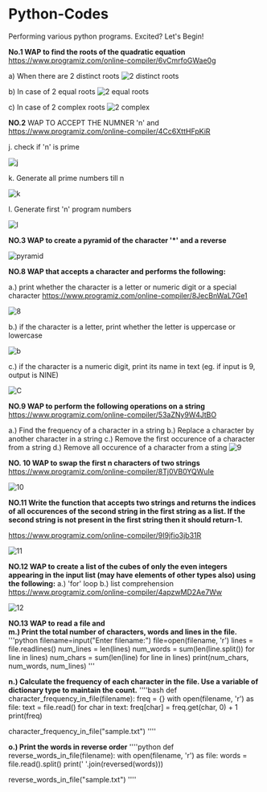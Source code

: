 # Python-Codes
Performing various python programs. Excited? Let's Begin!

**No.1 WAP to find the roots of the quadratic equation**
https://www.programiz.com/online-compiler/6vCmrfoGWae0g

a) When there are 2 distinct roots
![2 distinct roots](https://github.com/user-attachments/assets/3da54c36-5e41-47e3-a6e8-05a8ea494179)


b) In case of 2 equal roots
![2 equal roots](https://github.com/user-attachments/assets/59ff2a19-adc0-4afb-83c5-01f7a67d42e8)


c) In case of 2 complex roots
![2 complex](https://github.com/user-attachments/assets/20640dcf-540e-40a9-80c1-2f5ea0c56b9d)

**NO.2** WAP TO ACCEPT THE NUMNER 'n' and
https://www.programiz.com/online-compiler/4Cc6XttHFpKiR

j. check if 'n' is prime

![j](https://github.com/user-attachments/assets/90204e5b-b5ba-4dd6-8f89-409fcc3f8ad2)

k. Generate all prime numbers till n

![k](https://github.com/user-attachments/assets/115bb0dc-dc45-4d00-842e-584101df0c3e)

l. Generate first 'n' program numbers

![l](https://github.com/user-attachments/assets/cfebda16-486b-4b2b-a225-0a3309675371)

**NO.3 WAP to create a pyramid of the character '*' and a reverse**

![pyramid](https://github.com/user-attachments/assets/a77ed0f8-b205-44b0-a543-cae5236c054d)

**NO.8 WAP that accepts a character and performs the following:**

a.) print whether the character is a letter or numeric digit or a special character https://www.programiz.com/online-compiler/8JecBnWaL7Ge1

![8](https://github.com/user-attachments/assets/0f702921-d3da-4722-acb6-5d90d84bf179)

b.) if the character is a letter, print whether the letter is uppercase or lowercase

![b](https://github.com/user-attachments/assets/dc2e684a-c9c9-4a59-b4f2-3434143d4054)

c.) if the character is a numeric digit, print its name in text (eg. if input is 9, output is NINE)

![C](https://github.com/user-attachments/assets/0ab3aa3e-a752-4df1-a2fa-815120ebf3e4)

**NO.9 WAP to perform the following operations on a string** 
https://www.programiz.com/online-compiler/53aZNy9W4JtBO

a.) Find the frequency of a character in a string
b.) Replace a character by another character in a string 
c.) Remove the first occurence of a character from a string
d.) Remove all occurence of a character from a sting 
![9](https://github.com/user-attachments/assets/04b3e1ae-fba9-41a0-8e01-7bb826e8c42b)

**NO. 10 WAP to swap the first n characters of two strings**
https://www.programiz.com/online-compiler/8Tj0VB0YQWuIe

![10](https://github.com/user-attachments/assets/7ad8cc5a-4ff0-4487-b782-ae8d679e8ce2)

**NO.11 Write the function that accepts two strings and returns the indices of all occurences of the second string in the first string as a list. If the second string is not present in the first string then it should return-1.**

https://www.programiz.com/online-compiler/9I9jfio3jb31R

![11](https://github.com/user-attachments/assets/3090aad1-079c-4791-bfe1-9c3e0f4b9c0d)

 **NO.12 WAP to create a list of the cubes of only the even integers appearing in the input list (may have elements of other types also) using the following:**
  a.) 'for' loop 
  b.) list comprehension    https://www.programiz.com/online-compiler/4apzwMD2Ae7Ww

  ![12](https://github.com/user-attachments/assets/76920724-c6b3-41dd-b768-bcc79a97f622)


**NO.13 WAP to read a file and**   
**m.) Print the total number of characters, words and lines in the file.**
'''python
filename=input("Enter filename:")
file=open(filename, 'r') 
lines = file.readlines()
num_lines = len(lines)
num_words = sum(len(line.split()) for line in lines)
num_chars = sum(len(line) for line in lines)
print(num_chars, num_words, num_lines)
   '''

**n.) Calculate the frequency of each character in the file. Use a variable of dictionary type to maintain the count.**
''''bash
def character_frequency_in_file(filename):
    freq = {}
    with open(filename, 'r') as file:
        text = file.read()
        for char in text:
            freq[char] = freq.get(char, 0) + 1
    print(freq)

character_frequency_in_file("sample.txt")
''''


**o.) Print the words in reverse order**
''''python
def reverse_words_in_file(filename):
    with open(filename, 'r') as file:
        words = file.read().split()
    print(' '.join(reversed(words)))

reverse_words_in_file("sample.txt")
''''

          


  
































